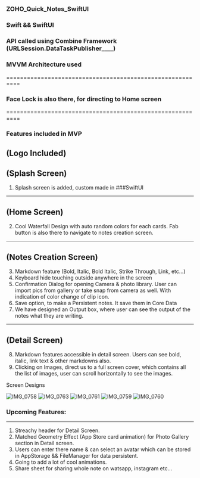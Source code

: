 ### ZOHO_Quick_Notes_SwiftUI

### Swift && SwiftUI

### API called using Combine Framework (URLSession.DataTaskPublisher____)
### MVVM Architecture used
==========================================================
### Face Lock is also there, for directing to Home screen 
==========================================================

### Features included in MVP

## (Logo Included)
## (Splash Screen)
1. Splash screen is added, custom made in ###SwiftUI
----------------------------------------------------------------------------------------------------------------
## (Home Screen)
2. Cool Waterfall Design with auto random colors for each cards. Fab button is also there to navigate to notes creation screen.
----------------------------------------------------------------------------------------------------------------
## (Notes Creation Screen)
3. Markdown feature (Bold, Italic, Bold Italic, Strike Through, Link, etc...)
4. Keyboard hide touching outside anywhere in the screen
5. Confirmation Dialog for opening Camera & photo library. User can import pics from gallery or take snap from camera as well. With indication of color change of clip icon.
6. Save option, to make a Persistent notes. It save them in Core Data
7. We have designed an Output box, where user can see the output of the notes what they are writing.
----------------------------------------------------------------------------------------------------------------
## (Detail Screen)
8. Markdown features accessible in detail screen. Users can see bold, italic, link text & other markdowns also.   
9. Clicking on Images, direct us to a full screen cover, which contains all the list of images, user can scroll horizontally to see the images.

Screen Designs

![IMG_0758](https://user-images.githubusercontent.com/43451046/190100988-1a606e24-d456-4203-8482-1fbf994adbc8.PNG)
![IMG_0763](https://user-images.githubusercontent.com/43451046/190101012-88c8684b-242a-483f-ba0d-eaccdf408000.PNG)
![IMG_0761](https://user-images.githubusercontent.com/43451046/190101035-a8db0cb7-04be-4f4b-8cbf-21ffd18f4531.PNG)
![IMG_0759](https://user-images.githubusercontent.com/43451046/190101091-8bd23e50-1526-4bc9-8e0e-d513a6239f5b.PNG)
![IMG_0760](https://user-images.githubusercontent.com/43451046/190101114-e2422a9b-f9ea-494e-823f-70e7128f3d7b.PNG)


### Upcoming Features:
-------------------------
1. Streachy header for Detail Screen.
2. Matched Geometry Effect (App Store card animation) for Photo Gallery section in Detail screen.
3. Users can enter there name & can select an avatar which can be stored in AppStorage && FileManager for data persistent.
4. Going to add a lot of cool animations.
5. Share sheet for sharing whole note on watsapp, instagram etc...





